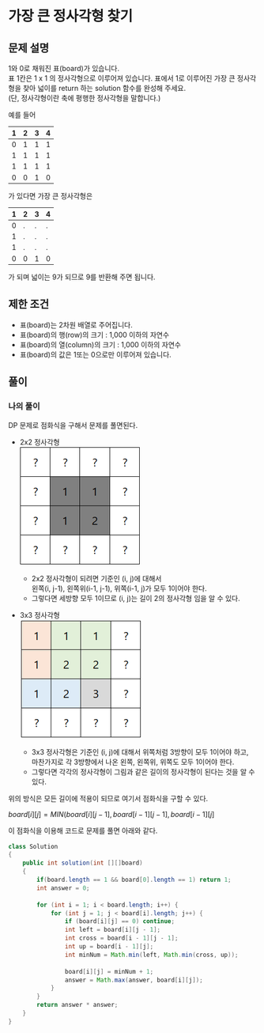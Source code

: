 # 가장 큰 정사각형 찾기
## 문제 설명
1와 0로 채워진 표(board)가 있습니다.  
표 1칸은 1 x 1 의 정사각형으로 이루어져 있습니다.  표에서 1로 이루어진 가장 큰 정사각형을 찾아 넓이를 return 하는 solution 함수를 완성해 주세요.  
(단, 정사각형이란 축에 평행한 정사각형을 말합니다.)

예를 들어

|1|2|3|4|
|-|-|-|-|
|0|1|1|1|
|1|1|1|1|
|1|1|1|1|
|0|0|1|0|

가 있다면 가장 큰 정사각형은

|1|2|3|4|
|-|-|-|-|
|0|.|.|.|
|1|.|.|.|
|1|.|.|.|
|0|0|1|0|

가 되며 넓이는 9가 되므로 9를 반환해 주면 됩니다.

## 제한 조건
* 표(board)는 2차원 배열로 주어집니다.
* 표(board)의 행(row)의 크기 : 1,000 이하의 자연수
* 표(board)의 열(column)의 크기 : 1,000 이하의 자연수
* 표(board)의 값은 1또는 0으로만 이루어져 있습니다.

## 풀이
### 나의 풀이
DP 문제로 점화식을 구해서 문제를 풀면된다.  

* 2x2 정사각형  
  ![alt text](./이미지/가장%20큰%20정사각형%202.png)
  * 2x2 정사각형이 되려면 기준인 (i, j)에 대해서  
  왼쪽(i, j-1), 왼쪽위(i-1, j-1), 위쪽(i-1, j)가 모두 1이어야 한다.
  * 그렇다면 세방향 모두 1이므로 (i, j)는 길이 2의 정사각형 임을 알 수 있다.

* 3x3 정사각형  
![alt text](./이미지/가장%20큰%20정사각형%201.png)
  * 3x3 정사각형은 기준인 (i, j)에 대해서 위쪽처럼 3방향이 모두 1이어야 하고,  
  마찬가지로 각 3방향에서 나온 왼쪽, 왼쪽위, 위쪽도 모두 1이어야 한다.
  * 그렇다면 각각의 정사각형이 그림과 같은 길이의 정사각형이 된다는 것을 알 수 있다.

위의 방식은 모든 길이에 적용이 되므로 여기서 점화식을 구할 수 있다.  

$board[i][j] = MIN(board[i][j-1], board[i-1][j-1], board[i-1][j]$  
 

이 점화식을 이용해 코드로 문제를 풀면 아래와 같다.

```java
class Solution
{
    public int solution(int [][]board)
    {
        if(board.length == 1 && board[0].length == 1) return 1;
        int answer = 0;

        for (int i = 1; i < board.length; i++) {
            for (int j = 1; j < board[i].length; j++) {
                if (board[i][j] == 0) continue;
                int left = board[i][j - 1];
                int cross = board[i - 1][j - 1];
                int up = board[i - 1][j];
                int minNum = Math.min(left, Math.min(cross, up));

                board[i][j] = minNum + 1;
                answer = Math.max(answer, board[i][j]);
            }
        }
        return answer * answer;
    }
}
```
